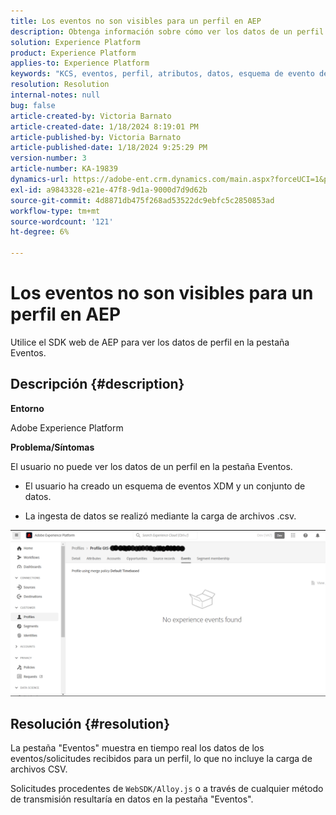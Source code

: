 ```yaml
---
title: Los eventos no son visibles para un perfil en AEP
description: Obtenga información sobre cómo ver los datos de un perfil en la pestaña Eventos de AEP.
solution: Experience Platform
product: Experience Platform
applies-to: Experience Platform
keywords: "KCS, eventos, perfil, atributos, datos, esquema de evento de experiencia,"
resolution: Resolution
internal-notes: null
bug: false
article-created-by: Victoria Barnato
article-created-date: 1/18/2024 8:19:01 PM
article-published-by: Victoria Barnato
article-published-date: 1/18/2024 9:25:29 PM
version-number: 3
article-number: KA-19839
dynamics-url: https://adobe-ent.crm.dynamics.com/main.aspx?forceUCI=1&pagetype=entityrecord&etn=knowledgearticle&id=480094ce-3eb6-ee11-a569-6045bd006b25
exl-id: a9843328-e21e-47f8-9d1a-9000d7d9d62b
source-git-commit: 4d8871db475f268ad53522dc9ebfc5c2850853ad
workflow-type: tm+mt
source-wordcount: '121'
ht-degree: 6%

---
```


# Los eventos no son visibles para un perfil en AEP


Utilice el SDK web de AEP para ver los datos de perfil en la pestaña Eventos.



## Descripción {#description}


<b>Entorno</b>

Adobe Experience Platform

<b>Problema/Síntomas</b>

El usuario no puede ver los datos de un perfil en la pestaña Eventos.



- El usuario ha creado un esquema de eventos XDM y un conjunto de datos.

- La ingesta de datos se realizó mediante la carga de archivos .csv.



![](assets/___490094ce-3eb6-ee11-a569-6045bd006b25___.png)


## Resolución {#resolution}


La pestaña &quot;Eventos&quot; muestra en tiempo real los datos de los eventos/solicitudes recibidos para un perfil, lo que no incluye la carga de archivos CSV.

Solicitudes procedentes de `WebSDK/Alloy.js` o a través de cualquier método de transmisión resultaría en datos en la pestaña &quot;Eventos&quot;.
